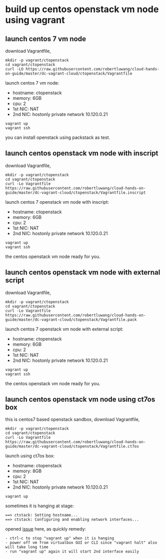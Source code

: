 # build up centos openstack vm node using vagrant

## launch centos 7 vm node 
download Vagrantfile, 
```
mkdir -p vagrant/ctopenstack
cd vagrant/ctopenstack
curl -LO https://raw.githubusercontent.com/robertluwang/cloud-hands-on-guide/master/dc-vagrant-cloud/ctopenstack/Vagrantfile
```
launch centos 7 vm node:
- hostname: ctopenstack
- memory: 6GB
- cpu: 2
- 1st NIC: NAT
- 2nd NIC: hostonly private network  10.120.0.21
```
vagrant up
vagrant ssh
```
you can install openstack using packstack as test.

## launch centos openstack vm node with inscript
download Vagrantfile, 
```
mkdir -p vagrant/ctopenstack
cd vagrant/ctopenstack
curl -Lo Vagrantfile https://raw.githubusercontent.com/robertluwang/cloud-hands-on-guide/master/dc-vagrant-cloud/ctopenstack/Vagrantfile.inscript
```
launch centos 7 openstack vm node with inscript:
- hostname: ctopenstack
- memory: 6GB
- cpu: 2
- 1st NIC: NAT
- 2nd NIC: hostonly private network  10.120.0.21
```
vagrant up
vagrant ssh
```
the centos openstack vm node ready for you.

## launch centos openstack vm node with external script
download Vagrantfile, 
```
mkdir -p vagrant/ctopenstack
cd vagrant/ctopenstack
curl -Lo Vagrantfile https://raw.githubusercontent.com/robertluwang/cloud-hands-on-guide/master/dc-vagrant-cloud/ctopenstack/Vagrantfile.pack
```
launch centos 7 openstack vm node with external script:
- hostname: ctopenstack
- memory: 6GB
- cpu: 2
- 1st NIC: NAT
- 2nd NIC: hostonly private network  10.120.0.21
```
vagrant up
vagrant ssh
```
the centos openstack vm node ready for you.

## launch centos openstack vm node using ct7os box
this is centos7 based openstack sandbox, download Vagrantfile,
```
mkdir -p vagrant/ctopenstack
cd vagrant/ctopenstack
curl -Lo Vagrantfile https://raw.githubusercontent.com/robertluwang/cloud-hands-on-guide/master/dc-vagrant-cloud/ctopenstack/Vagrantfile.ct7os
```
launch using ct7os box:
- hostname: ctopenstack
- memory: 8GB
- cpu: 2
- 1st NIC: NAT
- 2nd NIC: hostonly private network  10.120.0.21
```
vagrant up
```
sometimes it is hanging at stage:
```
==> ctstack: Setting hostname...
==> ctstack: Configuring and enabling network interfaces...
```
opened [issue](https://github.com/hashicorp/vagrant/issues/9443) here, as quickly remedy:
```
- ctrl-c to stop "vagrant up" when it is hanging
- power off vm from virtualbox GUI or CLI since "vagrant halt" also will take long time
- run "vagrant up" again it will start 2nd interface easily
```




